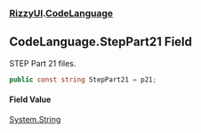 ### [RizzyUI](RizzyUI 'RizzyUI').[CodeLanguage](RizzyUI.CodeLanguage 'RizzyUI.CodeLanguage')

## CodeLanguage.StepPart21 Field

STEP Part 21 files.

```csharp
public const string StepPart21 = p21;
```

#### Field Value
[System.String](https://docs.microsoft.com/en-us/dotnet/api/System.String 'System.String')